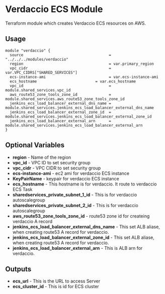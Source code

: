 # Verdaccio ECS Module

Terraform module which creates Verdaccio ECS resources on AWS.

## Usage

```hcl
module "verdaccio" {
  source                                      = "../../../modules/verdaccio"
  region                                      = var.primary_region
  vpc_cidr                                    = var.VPC_CIDRS["SHARED_SERVICES"]
  ecs-instance-ami                            = var.ecs-instance-ami
  ecs_hostname                          = var.ecs_hostname
  vpc_id                                      = module.shared_services.vpc_id
  aws_route53_zone_tools_zone_id              = module.shared_services.aws_route53_zone_tools_zone_id
  jenkins_ecs_load_balancer_external_dns_name = module.shared_services.jenkins_ecs_load_balancer_external_dns_name
  jenkins_ecs_load_balancer_external_zone_id  = module.shared_services.jenkins_ecs_load_balancer_external_zone_id
  jenkins_ecs_load_balancer_external_arn      = module.shared_services.jenkins_ecs_load_balancer_external_arn
}
```

## Optional Variables

- **region** - Name of the region
- **vpc_id** - VPC ID to set security group
- **vpc_cidr** - VPC CIDR to set security group
- **ecs-instance-ami** - ec2 ami for verdaccio ECS instance
- **KeyPairName** - keypair for verdaccio ECS instance
- **ecs_hostname** - This hostname is for verdaccio. It route to verdaccio ECS Task
- **sharedservices_private_subnet_1_id** - This is for verdaccio autoscalegroup
- **sharedservices_private_subnet_2_id** - This is for verdaccio autoscalegroup
- **aws_route53_zone_tools_zone_id** - route53 zone id for createing verdaccio A record
- **jenkins_ecs_load_balancer_external_dns_name** - This set ALB aliase, when creating route53 A record for verdaccio.
- **jenkins_ecs_load_balancer_external_zone_id** - This set ALB aliase, when creating route53 A record for verdaccio.
- **jenkins_ecs_load_balancer_external_arn** - This is ALB arn for verdaccio.

## Outputs

- **ecs_url** - This is the URL to access Server
- **ecs_cluster_id** - This is id for ECS cluster
